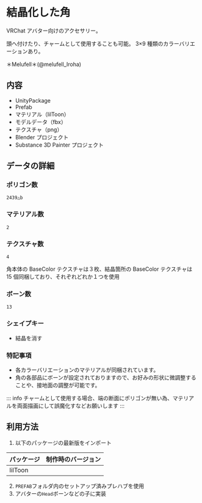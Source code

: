 # 結晶化した角

<Badge type="tip" text="lilToon" />

VRChat アバター向けのアクセサリー。

頭へ付けたり、チャームとして使用することも可能。
3×9 種類のカラーバリエーションあり。

<Badge type="info" text="デザイン" /> ＊Melufell＊(@melufell_Iroha)

## 内容

- UnityPackage
- Prefab
- マテリアル（lilToon）
- モデルデータ（fbx）
- テクスチャ（png）
- Blender プロジェクト
- Substance 3D Painter プロジェクト

## データの詳細

### ポリゴン数

```
2439△b

```

### マテリアル数

```
2
```

### テクスチャ数

```
4
```

角本体の BaseColor テクスチャは３枚、結晶箇所の BaseColor テクスチャは 15 個同梱しており、それぞれどれか１つを使用

### ボーン数

```
13
```

### シェイプキー

- 結晶を消す

### 特記事項

- 各カラーバリエーションのマテリアルが同梱されています。
- 角の各部品にボーンが設定されておりますので、お好みの形状に微調整することや、接地面の調整が可能です。

::: info
チャームとして使用する場合、端の断面にポリゴンが無い為、マテリアルを両面描画にして誤魔化すなどお願いします
:::

## 利用方法

1. 以下のパッケージの最新版をインポート

| パッケージ | 制作時のバージョン                 |
| ---------- | ---------------------------------- |
| lilToon    | <Badge type="info" text="1.3.6" /> |

2. `PREFAB`フォルダ内のセットアップ済みプレハブを使用
3. アバターの`Head`ボーンなどの子に実装
